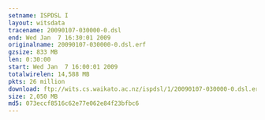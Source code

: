 ```yaml
---
setname: ISPDSL I
layout: witsdata
tracename: 20090107-030000-0.dsl
end: Wed Jan  7 16:30:01 2009
originalname: 20090107-030000-0.dsl.erf
gzsize: 833 MB
len: 0:30:00
start: Wed Jan  7 16:00:01 2009
totalwirelen: 14,588 MB
pkts: 26 million
download: ftp://wits.cs.waikato.ac.nz/ispdsl/1/20090107-030000-0.dsl.erf.gz
size: 2,050 MB
md5: 073eccf8516c62e77e062e84f23bfbc6
---
```


